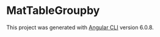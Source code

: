 # MatTableGroupby

This project was generated with [Angular CLI](https://github.com/angular/angular-cli) version 6.0.8.
